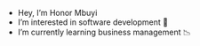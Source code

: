 - Hey, I’m Honor Mbuyi
- I’m interested in software development 👾
- I’m currently learning business management 📉
<!---
honormbuyi/honormbuyi is a ✨ special ✨ repository because its `README.md` (this file) appears on your GitHub profile.
You can click the Preview link to take a look at your changes.
--->
